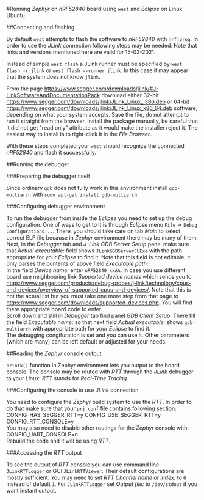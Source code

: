 #Running *Zephyr* on *nRF52840* board using `west` and *Eclipse* on Linux Ubuntu

##Connecting and flashing

By default `west` attempts to flash the software to *nRF52840*  with `nrfjprog`. In order to use the *JLink* connection following steps may be needed. Note that links and versions mentioned here are valid for 15-02-2021.

Instead of simple `west flash` a JLink runner must be specified by `west flash -r jlink` or `west flash --runner jlink`. In this case it may appear that the system does not know `jlink`.

From the page <https://www.segger.com/downloads/jlink/#J-LinkSoftwareAndDocumentationPack> download either 32-bit <https://www.segger.com/downloads/jlink/JLink_Linux_i386.deb> or 64-bit <https://www.segger.com/downloads/jlink/JLink_Linux_x86_64.deb> software, depending on what your system accepts. Save the file, do not attempt to run it straight from the browser. Install the package manually, be careful that it did not get "read only" attribute as it would make the installer reject it. The easiest way to install is to right-click it in the *File Browser*. 

With these steps completed your `west` should recognize the connected *nRF52840* and flash it successfully.

##Running the debugger

###Preparing the debugger itself

Since ordinary `gdb` does not fully work in this environment install `gdb-multiarch` with `sudo apt-get install gdb-multiarch`.

###Configuring debugger environment

To run the debugger from inside the *Eclipse* you need to set up the debug configuration. One of ways to get to it is through *Eclipse* menu `File` -> `Debug Configurations...`. There, you should take care on tab *Main* to select correct ELF file because in *Zephyr* environment there may be many of them.  
Next, in the *Debugger* tab and *J-Link GDB Server Setup* panel make sure that *Actual executable:* field shows `JLinkGDBServerCLExe` with the path appropriate for your *Eclipse* to find it. Note that this field is not editable, it only parses the contents of above field *Executable path:*.  
In the field *Device name:* enter `nRF52840_xxAA`. In case you use different board use neighbouring link *Supported device names* which sends you to <https://www.segger.com/products/debug-probes/j-link/technology/cpus-and-devices/overview-of-supported-cpus-and-devices/>. Note that this is not the actual list but you must take one more step from that page to <https://www.segger.com/downloads/supported-devices.php>. You will find there appropriate board code to enter.  
Scroll down and still in *Debugger* tab find panel *GDB Client Setup*. There fill the field *Executable name:* so that next field *Actual executable:* shows `gdb-multiarch` with appropriate path for your *Eclipse* to find it.  
The debugging congifuration is set and you can use it. Other parameters (which are many) can be left default or adjusted for your needs.

##Reading the *Zephyr* console output

`printk()` function in Zephyr environment lets you output to the board console. The console may be routed with *RTT* through the *JLink* debugger to your *Linux*. *RTT* stands for *Real-Time Tracing*.  

###Configuring the console to use *JLink* connection

You need to configure the *Zephyr* build system to use the *RTT*. In order to do that make sure that your `prj.conf` file contains following section:
    CONFIG_HAS_SEGGER_RTT=y
    CONFIG_USE_SEGGER_RTT=y
    CONFIG_RTT_CONSOLE=y  
You may also need to disable other routings for the *Zephyr* console with:
    CONFIG_UART_CONSOLE=n  
Rebuild the code and it will be using *RTT*.

###Accessing the *RTT* output

To see the output of *RTT* console you can use command line `JLinkRTTLogger` or GUI `JLinkRTTViewer`. Their default configurations are mostly sufficient. You may need to set *RTT Channel name or index:* to `0` instead of default `1`. For `JLinkRTTLogger` set *Output file:* to `/dev/stdout` if you want instant output.

